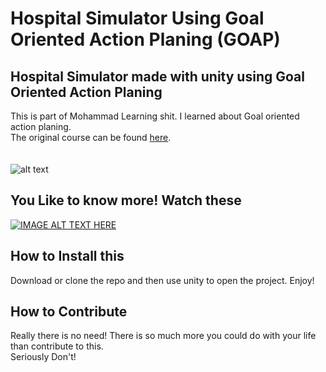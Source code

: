 
# Hospital Simulator Using Goal Oriented Action Planing (GOAP)

## Hospital Simulator made with unity using Goal Oriented Action Planing
This is part of Mohammad Learning shit. I learned about Goal oriented action planing.<br>
The original course can be found [here](https://www.udemy.com/share/102u723@3l6PY4JZjZ6-g2lM2dt6aQTpTs_9II4k3sBcJHVFAHYmVAXIw_jgEypn8_-cTSI=/).
<br><br><br>
![alt text](https://github.com/mohammad200h/HospitalSimulationGameGOAP/blob/main/Readme/Hospital.png?raw=true)

## You Like to know more! Watch these
[![IMAGE ALT TEXT HERE](https://img.youtube.com/vi/tdBWk2OVCWc/0.jpg)](https://www.youtube.com/watch?v=tdBWk2OVCWc&list=PLi-ukGVOag_1DCBZG1rRg_SpiyI6I5Qcr)


## How to Install this

Download or clone the repo and then use unity to open the project. Enjoy!

## How to Contribute

Really there is no need! There is so much more you could do with your life than contribute to this.<br>
Seriously Don't!
